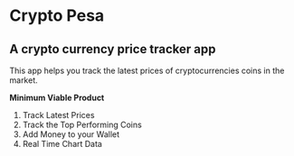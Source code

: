 # Crypto Pesa
## A crypto currency price tracker app

This app helps you track the latest prices of cryptocurrencies coins in the market.

**Minimum Viable Product**
1. Track Latest Prices
2. Track the Top Performing Coins
3. Add Money to your Wallet
4. Real Time Chart Data



